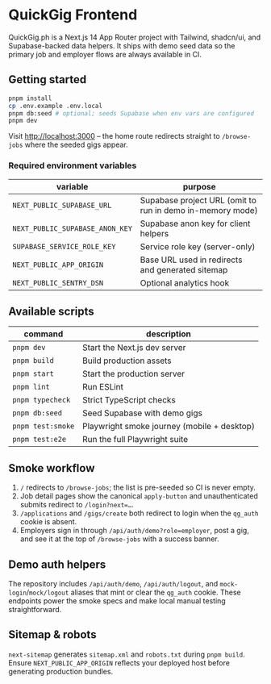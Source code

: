 # QuickGig Frontend

QuickGig.ph is a Next.js 14 App Router project with Tailwind, shadcn/ui, and Supabase-backed data helpers. It ships with demo seed data so the primary job and employer flows are always available in CI.

## Getting started

```bash
pnpm install
cp .env.example .env.local
pnpm db:seed # optional; seeds Supabase when env vars are configured
pnpm dev
```

Visit <http://localhost:3000> – the home route redirects straight to `/browse-jobs` where the seeded gigs appear.

### Required environment variables

| variable | purpose |
| --- | --- |
| `NEXT_PUBLIC_SUPABASE_URL` | Supabase project URL (omit to run in demo in-memory mode) |
| `NEXT_PUBLIC_SUPABASE_ANON_KEY` | Supabase anon key for client helpers |
| `SUPABASE_SERVICE_ROLE_KEY` | Service role key (server-only) |
| `NEXT_PUBLIC_APP_ORIGIN` | Base URL used in redirects and generated sitemap |
| `NEXT_PUBLIC_SENTRY_DSN` | Optional analytics hook |

## Available scripts

| command | description |
| --- | --- |
| `pnpm dev` | Start the Next.js dev server |
| `pnpm build` | Build production assets |
| `pnpm start` | Start the production server |
| `pnpm lint` | Run ESLint |
| `pnpm typecheck` | Strict TypeScript checks |
| `pnpm db:seed` | Seed Supabase with demo gigs |
| `pnpm test:smoke` | Playwright smoke journey (mobile + desktop) |
| `pnpm test:e2e` | Run the full Playwright suite |

## Smoke workflow

1. `/` redirects to `/browse-jobs`; the list is pre-seeded so CI is never empty.
2. Job detail pages show the canonical `apply-button` and unauthenticated submits redirect to `/login?next=…`.
3. `/applications` and `/gigs/create` both redirect to login when the `qg_auth` cookie is absent.
4. Employers sign in through `/api/auth/demo?role=employer`, post a gig, and see it at the top of `/browse-jobs` with a success banner.

## Demo auth helpers

The repository includes `/api/auth/demo`, `/api/auth/logout`, and `mock-login`/`mock/logout` aliases that mint or clear the `qg_auth` cookie. These endpoints power the smoke specs and make local manual testing straightforward.

## Sitemap & robots

`next-sitemap` generates `sitemap.xml` and `robots.txt` during `pnpm build`. Ensure `NEXT_PUBLIC_APP_ORIGIN` reflects your deployed host before generating production bundles.
